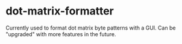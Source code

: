 # dot-matrix-formatter
Currently used to format dot matrix byte patterns with a GUI. Can be "upgraded" with more features in the future.
